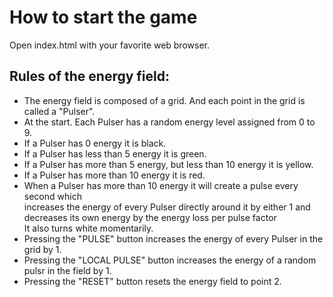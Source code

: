 # How to start the game

Open index.html with your favorite web browser.

## Rules of the energy field:

- The energy field is composed of a grid. And each point in the grid is called a "Pulser".
- At the start. Each Pulser has a random energy level assigned from 0 to 9.
- If a Pulser has 0 energy it is black.
- If a Pulser has less than 5 energy it is green.
- If a Pulser has more than 5 energy, but less than 10 energy it is yellow.
- If a Pulser has more than 10 energy it is red.
- When a Pulser has more than 10 energy it will create a pulse every second which <br /> 
    increases the energy of every Pulser directly around it by either 1 and decreases its own energy by the energy loss per pulse factor <br />
    It also turns white momentarily.   
- Pressing the "PULSE" button increases the energy of every Pulser in the grid by 1.
- Pressing the "LOCAL PULSE" button increases the energy of a random pulsr in the field by 1.
- Pressing the "RESET" button resets the energy field to point 2.

